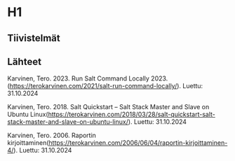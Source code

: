 # H1
## Tiivistelmät




## Lähteet
Karvinen, Tero. 2023. Run Salt Command Locally 2023. (https://terokarvinen.com/2021/salt-run-command-locally/). Luettu: 31.10.2024

Karvinen, Tero. 2018. Salt Quickstart – Salt Stack Master and Slave on Ubuntu Linux(https://terokarvinen.com/2018/03/28/salt-quickstart-salt-stack-master-and-slave-on-ubuntu-linux/). Luettu: 31.10.2024

Karvinen, Tero. 2006. Raportin kirjoittaminen(https://terokarvinen.com/2006/06/04/raportin-kirjoittaminen-4/). Luettu: 31.10.2024

